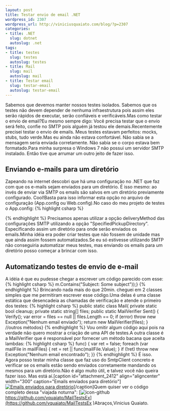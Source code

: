 ```yaml
--- 
layout: post
title: Testar envio de email .NET
wordpress_id: 2307
wordpress_url: http://viniciusquaiato.com/blog/?p=2307
categories: 
- title: .NET
  slug: dotnet
  autoslug: .net
tags: 
- title: testes
  slug: testes
  autoslug: testes
- title: Mail
  slug: mail
  autoslug: mail
- title: Testar email
  slug: testar-email
  autoslug: testar-email
---
```

Sabemos que devemos manter nossos testes isolados. Sabemos que os testes não devem depender de nenhuma infraestrutura pois assim eles serão rápidos de executar, serão confiáveis e verificáveis.Mas como testar o envio de email?Eu mesmo sempre digo: Você precisa testar que o envio será feito, confie no SMTP pois alguém já testou ele demais.Recentemente precisei testar o envio de emails. Meus testes estavam perfeitos: mocks, stubs, tudo verde.Mas eu ainda não estava confortável. Não sabia se a mensagem seria enviada corretamente. Não sabia se o corpo estava bem formatado.Para minha surpresa o Windows 7 não possui um servidor SMTP instalado. Então tive que arrumar um outro jeito de fazer isso.

## Enviando e-mails para um diretório
Zapeando na internet descobri que há uma configuração no .NET que faz com que os e-mails sejam enviados para um diretório. É isso mesmo: ao invés de enviar via SMTP os emails são salvos em um diretório previamente configurado. Cool!Basta para isso informar esta opção no arquivo de configuração (App.config ou Web.config).No caso do meu projeto de testes o App.config:
{% highlight csharp %}

{% endhighlight %}
Precisamos apenas utilizar a opção deliveryMethod das configurações SMTP utilizando a opção "SpecifiedPickupDirectory". Especificando assim um diretório para onde serão enviados os emails.Minha idéia era poder criar testes que não fossem de unidade mas que ainda assim fossem automatizados.Se eu só estivesse utilizando SMTP não conseguiria automatizar meus testes, mas enviando os emails para um diretório posso começar a brincar com isso. 

## Automatizando testes de envio de e-mail
A idéia é que eu pudesse chegar a escrever um código parecido com esse:
{% highlight csharp %}
 m.Contains("Subject: Some subject"));}
{% endhighlight %}
Brincando nada mais do que 20min. cheguei em 2 classes simples que me permitiram escrever esse código.Uma delas é uma classe estática que desencadeia as chamadas de verificação e atende o primeiro dos testes:
{% highlight csharp %}
public static class Mail{    private static bool cleanup;    private static string[] files;    public static MailVerifier Sent()    {        Verify();        var error = files == null || files.Length == 0;        if (error)            throw new Exception("Nenhum email enviado");        return new MailVerifier(files);    }    //outros métodos}
{% endhighlight %}
Vou omitir algum código aqui pois na verdade não quero mostrar a criação de uma API de testes.A outra classe é a MailVerifier que é responsável por fornecer um método bacana que aceita lambdas:
{% highlight csharp %}
 func)    {        var ret = false;        foreach (var mailFile in mailFiles)        {            ret = ret || func(mailFile.Value);        }        if (!ret)            throw new Exception("Nenhum email encontrado");    }}
{% endhighlight %}
É isso. Agora posso testar minha classe que faz uso do SmtpClient concreto e verificar se os emails estão sendo enviados corretamente mandando os mesmos para um diretório.Não é algo muito útil, e talvez você não queira fazer isso. Mas está aí.[caption id="attachment_2412" align="aligncenter" width="300" caption="Emails enviados para diretório"][![Emails enviados para diretório](http://viniciusquaiato.com/blog/wp-content/uploads/2010/12/emails-enviados-diretorio-300x210.png "Emails enviados para diretório")](http://viniciusquaiato.com/blog/wp-content/uploads/2010/12/emails-enviados-diretorio.png)[/caption]Quem quiser ver o código completo dessa "viajada noturna": [![](http://viniciusquaiato.com/blog/wp-content/uploads/2010/12/icon-github.png "icon-github")https://github.com/vquaiato/MailTestsEx](https://github.com/vquaiato/MailTestsEx )Abraços,Vinicius Quaiato.
